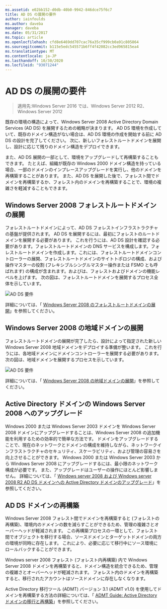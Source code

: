 ```yaml
---
ms.assetid: e02bb152-d0db-40b0-9942-846dce75f6c7
title: AD DS の展開の要件
author: iainfoulds
ms.author: daveba
manager: daveba
ms.date: 05/31/2017
ms.topic: article
ms.openlocfilehash: cfd8e6469dd707cac76a35cf999cb0a91c805864
ms.sourcegitcommit: b115e5edc545571b6ff4f42082cc3ed965815ea4
ms.translationtype: MT
ms.contentlocale: ja-JP
ms.lasthandoff: 10/30/2020
ms.locfileid: "93071244"
---
```

# <a name="ad-ds-deployment-requirements"></a>AD DS の展開の要件

> 適用先:Windows Server 2016 では、Windows Server 2012 R2、Windows Server 2012

既存の環境の構造によって、Windows Server 2008 Active Directory Domain Services (AD DS) を展開するための戦略が決まります。 AD DS 環境を作成していて、既存のドメイン構造がない場合は、AD DS 環境の作成を開始する前に AD DS の設計を完了してください。 次に、新しいフォレストルートドメインを展開し、設計に応じて残りのドメイン構造をデプロイできます。

また、AD DS 展開の一部として、環境をアップグレードして再構築することもできます。 たとえば、組織が既存の Windows 2000 ドメイン構造を持っている場合、一部のドメインのインプレースアップグレードを実行し、他のドメインを再構築することがあります。 また、AD DS を展開した後で、フォレスト間でドメインを再構築するか、フォレスト内のドメインを再構築することで、環境の複雑さを軽減することもできます。

## <a name="deploying-a-windows-server-2008-forest-root-domain"></a>Windows Server 2008 フォレストルートドメインの展開
フォレストルートドメインによって、AD DS フォレストインフラストラクチャの基盤が提供されます。 AD DS を展開するには、最初にフォレストのルートドメインを展開する必要があります。 これを行うには、AD DS 設計を確認する必要があります。フォレストルートドメインの DNS サービスを構成します。フォレストルートドメインを作成します。これには、フォレストルートドメインコントローラーの展開、フォレストルートドメインのサイトトポロジの構成、および操作マスターの役割 (フレキシブルシングルマスター操作または FSMO とも呼ばれます) の構成が含まれます。およびは、フォレストおよびドメインの機能レベルを上げます。 次の図は、フォレストルートドメインを展開するプロセス全体を示しています。

![AD DS 要件](media/AD-DS-Deployment-Requirements/033aad0b-25ff-4793-8825-88a6daa01a55.gif)

詳細については、「 [Windows Server 2008 のフォレストルートドメインの展開](/previous-versions/windows/it-pro/windows-server-2008-r2-and-2008/cc731174(v=ws.10))」を参照してください。

## <a name="deploying-windows-server-2008-regional-domains"></a>Windows Server 2008 の地域ドメインの展開
フォレストルートドメインの展開が完了したら、設計によって指定された新しい Windows Server 2008 地域ドメインをデプロイする準備が整います。 これを行うには、各地域ドメインにドメインコントローラーを展開する必要があります。 次の図は、地域ドメインを展開するプロセスを示しています。

![AD DS 要件](media/AD-DS-Deployment-Requirements/89a878c8-9a94-4180-ad43-ca75316a6318.gif)

詳細については、「 [Windows Server 2008 の地域ドメインの展開](/previous-versions/windows/it-pro/windows-server-2008-r2-and-2008/cc755118(v=ws.10))」を参照してください。

## <a name="upgrading-active-directory-domains-to-windows-server-2008"></a>Active Directory ドメインの Windows Server 2008 へのアップグレード
Windows 2000 または Windows Server 2003 ドメインを Windows Server 2008 ドメインにアップグレードすることは、Windows Server 2008 の追加機能を利用するための効率的で簡単な方法です。 ドメインをアップグレードすることで、現在のネットワークとドメインの構成を維持しながら、ネットワークインフラストラクチャのセキュリティ、スケーラビリティ、および管理の容易さを向上させることができます。 Windows 2000 または Windows Server 2003 から Windows Server 2008 にアップグレードするには、最小限のネットワーク構成が必要です。 また、アップグレードはユーザーの操作にほとんど影響しません。 詳細については、「 [Windows server 2008 および Windows server 2008 R2 AD DS ドメインへの Active Directory ドメインのアップグレード](/previous-versions/windows/it-pro/windows-server-2008-r2-and-2008/cc731188(v=ws.10))」を参照してください。

## <a name="restructuring-ad-ds-domains"></a>AD DS ドメインの再構築
Windows Server 2008 フォレスト間でドメインを再構築すると (フォレストの再構築)、環境内のドメインの数を減らすことができるため、管理の複雑さとオーバーヘッドが軽減されます。 この再構築プロセスの一環として、フォレスト間でオブジェクトを移行する場合、ソースドメインとターゲットドメインの両方の環境が同時に存在します。 これにより、必要に応じて移行中にソース環境にロールバックすることができます。

Windows server 2008 フォレスト (フォレスト内再構築) 内で Windows Server 2008 ドメインを再構築すると、ドメイン構造を統合できるため、管理の複雑さとオーバーヘッドが軽減されます。 フォレスト内のドメインを再構築すると、移行されたアカウントはソースドメインに存在しなくなります。

Active Directory 移行ツール (ADMT) バージョン 3.1 (ADMT v1.0) を使用してドメインを再構築する方法の詳細については、「 [ADMT Guide: Active Directory ドメインの移行と再構築](/previous-versions/windows/it-pro/windows-server-2008-r2-and-2008/cc974332(v=ws.10))」を参照してください。
